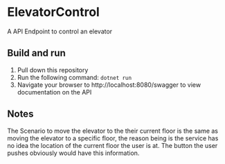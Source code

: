 # ElevatorControl
A API Endpoint to control an elevator

## Build and run
1. Pull down this repository
2. Run the following command: <code>dotnet run</code>
3. Navigate your browser to http://localhost:8080/swagger to view documentation on the API

## Notes
The Scenario to move the elevator to the their current floor is the same as moving the elevator to a specific floor, the reason being is the service has no idea the location of the current floor the user is at. The button the user pushes obviously would have this information.




